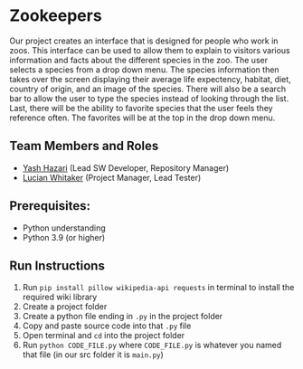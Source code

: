 # Zookeepers

Our project creates an interface that is designed for people who work in zoos.  This interface can be used to allow them to explain to visitors various information and facts about the different species in the zoo.  The user selects a species from a drop down menu.  The species information then takes over the screen displaying their average life expectency, habitat, diet, country of origin, and an image of the species.  There will also be a search bar to allow the user to type the species instead of looking through the list.  Last, there will be the ability to favorite species that the user feels they reference often.  The favorites will be at the top in the drop down menu.

## Team Members and Roles

* [Yash Hazari](https://github.com/yashhazari/CIS350-HW2-Hazari.git) (Lead SW Developer, Repository Manager)
* [Lucian Whitaker](https://github.com/LucianWhitaker/CIS350-HW2-Whitaker.git) (Project Manager, Lead Tester)

## Prerequisites:
- Python understanding
- Python 3.9 (or higher)

## Run Instructions
1. Run `pip install pillow wikipedia-api requests` in terminal to install the required wiki library
2. Create a project folder
3. Create a python file ending in `.py` in the project folder
4. Copy and paste source code into that `.py` file
5. Open terminal and `cd` into the project folder
6. Run `python CODE_FILE.py` where `CODE_FILE.py` is whatever you named that file (in our src folder it is `main.py`)
